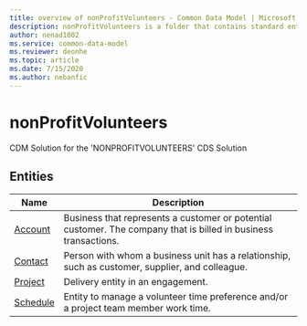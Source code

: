 ```yaml
---
title: overview of nonProfitVolunteers - Common Data Model | Microsoft Docs
description: nonProfitVolunteers is a folder that contains standard entities related to the Common Data Model.
author: nenad1002
ms.service: common-data-model
ms.reviewer: deonhe
ms.topic: article
ms.date: 7/15/2020
ms.author: nebanfic
---
```


# nonProfitVolunteers

CDM Solution for the 'NONPROFITVOLUNTEERS' CDS Solution  

## Entities

|Name|Description|
|---|---|
|[Account](Account.md)|Business that represents a customer or potential customer. The company that is billed in business transactions.|
|[Contact](Contact.md)|Person with whom a business unit has a relationship, such as customer, supplier, and colleague.|
|[Project](Project.md)|Delivery entity in an engagement.|
|[Schedule](Schedule.md)|Entity to manage a volunteer time preference and/or a project team member work time.|
